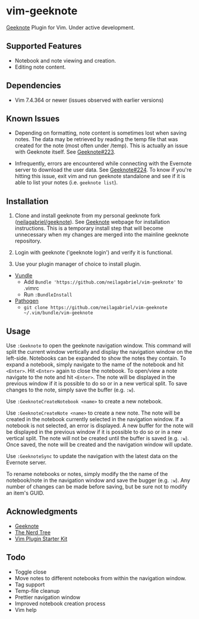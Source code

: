 # vim-geeknote

[Geeknote](http://www.geeknote.me) Plugin for Vim. Under active development.

## Supported Features

- Notebook and note viewing and creation.
- Editing note content.

## Dependencies

- Vim 7.4.364 or newer (issues observed with earlier versions)

## Known Issues

- Depending on formatting, note content is sometimes lost when saving notes. The data may be retrieved by reading the temp file that was created for the note (most often under /temp). This is actually an issue with Geeknote itself. See [Geeknote#223](https://github.com/VitaliyRodnenko/geeknote/issues/223).

- Infrequently, errors are encountered while connecting with the Evernote server to download the user data. See [Geeknote#224](https://github.com/VitaliyRodnenko/geeknote/issues/224). To know if you're hitting this issue, exit vim and run geeknote standalone and see if it is able to list your notes (i.e. `geeknote list`).
  
## Installation

1. Clone and install geeknote from my personal geeknote fork ([neilagabriel/geeknote](https://github.com/neilagabriel/geeknote)). See [Geeknote](http://www.geeknote.me) webpage for installation
   instructions. This is a temporary install step that will become unnecessary when my changes are merged into the mainline geeknote repository.

2. Login with geeknote ('geeknote login') and verify it is functional.

3. Use your plugin manager of choice to install plugin.

- [Vundle](https://github.com/gmarik/vundle)
  - Add `Bundle 'https://github.com/neilagabriel/vim-geeknote'` to .vimrc
  - Run `:BundleInstall`
- [Pathogen](https://github.com/tpope/vim-pathogen)
  - `git clone https://github.com/neilagabriel/vim-geeknote ~/.vim/bundle/vim-geeknote`

## Usage

Use `:Geeknote` to open the geeknote navigation window. This command will split
the current window vertically and display the navigation window on the
left-side. Notebooks can be expanded to show the notes they contain.  To expand
a notebook, simply navigate to the name of the notebook and hit `<Enter>`. Hit
`<Enter>` again to close the notebook. To open/view a note navigate to the note
and hit `<Enter>`. The note will be displayed in the previous window if it is
possible to do so or in a new vertical split. To save changes to the note,
simply save the buffer (e.g. `:w`).

Use `:GeeknoteCreateNotebook <name>` to create a new notebook.

Use `:GeeknoteCreateNote <name>` to create a new note. The note will be created
in the notebook currently selected in the navigation window. If a notebook is
not selected, an error is displayed. A new buffer for the note will be
displayed in the previous window if it is possible to do so or in a new
vertical split. The note will not be created until the buffer is saved (e.g.
`:w`). Once saved, the note will be created and the navigation window will
update.

Use `:GeeknoteSync` to update the navigation with the latest data on the Evernote
server.

To rename notebooks or notes, simply modify the the name of the notebook/note
in the navigation window and save the bugger (e.g. `:w`). Any number of changes
can be made before saving, but be sure not to modify an item's GUID.

## Acknowledgments

- [Geeknote](http://www.geeknote.me)
- [The Nerd Tree](https://github.com/scrooloose/nerdtree)
- [Vim Plugin Starter Kit](https://github.com/JarrodCTaylor/vim-plugin-starter-kit)

## Todo

- Toggle close
- Move notes to different notebooks from within the navigation window.
- Tag support
- Temp-file cleanup
- Prettier navigation window
- Improved notebook creation process
- Vim help
